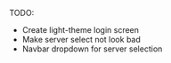 TODO: 

- Create light-theme login screen 
- Make server select not look bad 
- Navbar dropdown for server selection